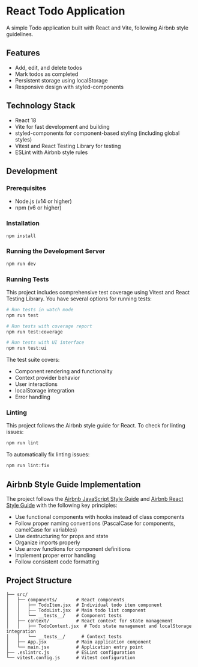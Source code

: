 # React Todo Application

A simple Todo application built with React and Vite, following Airbnb style guidelines.

## Features

- Add, edit, and delete todos
- Mark todos as completed
- Persistent storage using localStorage
- Responsive design with styled-components

## Technology Stack

- React 18
- Vite for fast development and building
- styled-components for component-based styling (including global styles)
- Vitest and React Testing Library for testing
- ESLint with Airbnb style rules

## Development

### Prerequisites

- Node.js (v14 or higher)
- npm (v6 or higher)

### Installation

```bash
npm install
```

### Running the Development Server

```bash
npm run dev
```

### Running Tests

This project includes comprehensive test coverage using Vitest and React Testing Library. You have several options for running tests:

```bash
# Run tests in watch mode
npm run test

# Run tests with coverage report
npm run test:coverage

# Run tests with UI interface
npm run test:ui
```

The test suite covers:
- Component rendering and functionality
- Context provider behavior
- User interactions
- localStorage integration
- Error handling

### Linting

This project follows the Airbnb style guide for React. To check for linting issues:

```bash
npm run lint
```

To automatically fix linting issues:

```bash
npm run lint:fix
```

## Airbnb Style Guide Implementation

The project follows the [Airbnb JavaScript Style Guide](https://github.com/airbnb/javascript) and [Airbnb React Style Guide](https://github.com/airbnb/javascript/tree/master/react) with the following key principles:

- Use functional components with hooks instead of class components
- Follow proper naming conventions (PascalCase for components, camelCase for variables)
- Use destructuring for props and state
- Organize imports properly
- Use arrow functions for component definitions
- Implement proper error handling
- Follow consistent code formatting

## Project Structure

```
├── src/
│   ├── components/       # React components
│   │   ├── TodoItem.jsx  # Individual todo item component
│   │   ├── TodoList.jsx  # Main todo list component
│   │   └── __tests__/    # Component tests
│   ├── context/          # React context for state management
│   │   ├── TodoContext.jsx  # Todo state management and localStorage integration
│   │   └── __tests__/      # Context tests
│   ├── App.jsx           # Main application component
│   └── main.jsx          # Application entry point
├── .eslintrc.js          # ESLint configuration
└── vitest.config.js      # Vitest configuration
```
